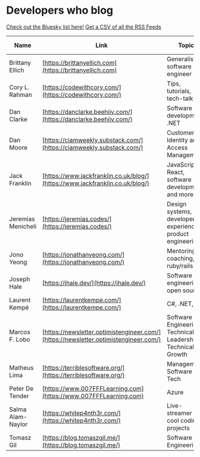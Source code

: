 # Developers who blog

[Check out the Bluesky list here!](https://bsky.app/profile/did:plc:4hodhjl2kposuchzvpiviwps/lists/3ldyltwg7u62c)
[Get a CSV of all the RSS Feeds](./developersrss.csv)

| Name | Link | Topic | RSS Feed | Social Links |
| ---- | ---- | ----- | -------- | ------------ |
| Brittany Ellich | [https://brittanyellich.com](https://brittanyellich.com) | Generalist software engineer | [https://brittanyellich.com/index.xml](https://brittanyellich.com/index.xml) | [Bluesky](https://bsky.app/profile/brittanyellich.com) |
| Cory L. Rahman | [https://codewithcory.com/](https://codewithcory.com/) | Tips, tutorials, tech-talk | [https://codewithcory.com/rss.xml](https://codewithcory.com/rss.xml) | [Bluesky](https://bsky.app/profile/corylr.bsky.social) |
| Dan Clarke | [https://danclarke.beehiiv.com/](https://danclarke.beehiiv.com/) | Software development, .NET | [https://rss.beehiiv.com/feeds/473oB2Y2eb.xml](https://rss.beehiiv.com/feeds/473oB2Y2eb.xml) |  [Bluesky](https://bsky.app/profile/danclarke.com) |
| Dan Moore | [https://ciamweekly.substack.com/](https://ciamweekly.substack.com/) | Customer Identity and Access Management | [https://ciamweekly.substack.com/feed](https://ciamweekly.substack.com/feed) | [Bluesky](https://bsky.app/profile/mooreds.com) |
| Jack Franklin | [https://www.jackfranklin.co.uk/blog/](https://www.jackfranklin.co.uk/blog/) | JavaScript, React, software development and more | [https://www.jackfranklin.co.uk/feed.xml](https://www.jackfranklin.co.uk/feed.xml) | [Bluesky](https://bsky.app/profile/jackf.io) |
| Jeremias Menicheli | [https://jeremias.codes/](https://jeremias.codes/) | Design systems, developer experience, product engineering. | [https://jeremias.codes/feed.xml](https://jeremias.codes/feed.xml) | [Bluesky](https://bsky.app/profile/jeremias.codes ) |
| Jono Yeong | [https://jonathanyeong.com/](https://jonathanyeong.com/) | Mentoring, coaching, ruby/rails | [https://jonathanyeong.com/rss.xml/](https://jonathanyeong.com/rss.xml/) | [Bluesky](https://bsky.app/profile/jonathanyeong.com) |
| Joseph Hale | [https://jhale.dev/](https://jhale.dev/) | Software engineering, open source | [https://jhale.dev/feed.xml](https://jhale.dev/feed.xml) | [Bluesky](https://bsky.app/profile/jhale.dev) |
| Laurent Kempé | [https://laurentkempe.com/](https://laurentkempe.com/) | C#, .NET, AI | [https://feeds.feedburner.com/laurentkempe](https://feeds.feedburner.com/laurentkempe)| [Bluesky](https://bsky.app/profile/laurentkempe.com) |
| Marcos F. Lobo |  [https://newsletter.optimistengineer.com/](https://newsletter.optimistengineer.com/) | Software Engineering, Technical Leadership, Technical Growth | [https://newsletter.optimistengineer.com/feed](https://newsletter.optimistengineer.com/feed) | [Bluesky](https://bsky.app/profile/marcosflobo.bsky.social) |
| Matheus Lima | [https://terriblesoftware.org/](https://terriblesoftware.org/) | Management, Software and Tech | [https://terriblesoftware.org/rss](https://terriblesoftware.org/rss) | [Bluesky](https://bsky.app/profile/terriblesoftware.org) |
| Peter De Tender | [https://www.007FFFLearning.com](https://www.007FFFLearning.com) | Azure | [https://www.007ffflearning.com/index.xml](https://www.007ffflearning.com/index.xml) | [Bluesky](https://bsky.app/profile/pdtit.bsky.social) |
| Salma Alam-Naylor | [https://whitep4nth3r.com/](https://whitep4nth3r.com/) | Live-streamer and cool coding projects | [https://whitep4nth3r.com/feed.xml](https://whitep4nth3r.com/feed.xml) | [Bluesky](https://bsky.app/profile/whitep4nth3r.com) [Twitch](https://twitch.tv/whitep4nth3r) |
| Tomasz Gil | [https://blog.tomaszgil.me/](https://blog.tomaszgil.me/) | Software Engineering | [https://blog.tomaszgil.me/rss.xml](https://blog.tomaszgil.me/rss.xml) | [Bluesky](https://bsky.app/profile/tomaszgil.me) |
